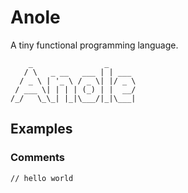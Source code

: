 # Anole

A tiny functional programming language.

```
    _                _
   / \   _ __   ___ | | ___
  / _ \ | '_ \ / _ \| |/ _ \
 / ___ \| | | | (_) | |  __/
/_/   \_\_| |_|\___/|_|\___|
```

## Examples

### Comments

```anole
// hello world
```
